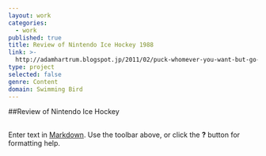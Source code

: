 ```yaml
---
layout: work
categories:
  - work
published: true
title: Review of Nintendo Ice Hockey 1988
link: >-
  http://adamhartrum.blogspot.jp/2011/02/puck-whomever-you-want-but-go-easy-on.html
type: project
selected: false
genre: Content
domain: Swimming Bird
---
```


##Review of Nintendo Ice Hockey

## 

Enter text in [Markdown](http://daringfireball.net/projects/markdown/). Use the toolbar above, or click the **?** button for formatting help.
